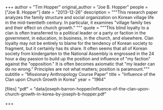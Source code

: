 +++
author = "Tim Hopper"
original_author = "Joe B. Hopper"
people = ["Joe B. Hopper"]
date = "2013-12-26"
description = """This research paper analyzes the family structure and social organization on Korean village life in the mid-twentieth century. In particular, it examines "village family ties and their effect on church growth." """
quote = """This blind loyalty to a clan is often transferred to a political leader or a party or faction in the government, in education, in business, in the church, and elsewhere. Clan loyalty may not be entirely to blame for the tendency of Korean society to fragment, but it certainly has its share. It often seems that all of Korean society from kindergarten to the National Assembly is engrossed in the 24 hour a day passion to build up the position and influence of "my faction" against the "opposition." It is often becomes axiomatic that "my leader can do no wrong." Principles are not what matters; position is paramount."""
subtitle = "Missionary Anthropology Course Paper"
title = "Influence of the Clan upon Church Growth in Korea"
year = "1964"

[files]
"pdf" = "data/joseph-barron-hopper/influence-of-the-clan-upon-church-growth-in-korea-by-joseph-b-hopper.pdf"

+++